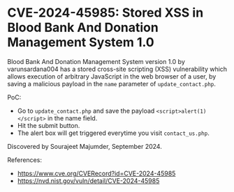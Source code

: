# CVE-2024-45985: Stored XSS in Blood Bank And Donation Management System 1.0

Blood Bank And Donation Management System version 1.0 by varunsardana004 has a stored cross-site scripting (XSS) vulnerability which allows execution of arbitrary JavaScript in the web browser of a user, by saving a malicious payload in the `name` parameter of `update_contact.php`.

PoC: 

- Go to `update_contact.php` and save the payload `<script>alert(1)</script>` in the name field.
- Hit the submit button.
- The alert box will get triggered everytime you visit `contact_us.php`.

Discovered by Sourajeet Majumder, September 2024.

References:

- https://www.cve.org/CVERecord?id=CVE-2024-45985
- https://nvd.nist.gov/vuln/detail/CVE-2024-45985
